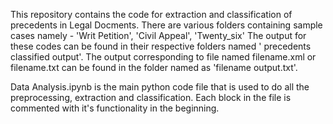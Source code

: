 This repository contains the code for extraction and classification of precedents in Legal Docments.
There are various folders containing sample cases namely - 'Writ Petition', 'Civil Appeal', 'Twenty_six'
The output for these codes can be found in their respective folders named '<name of current folder> precedents classified output'.
The output corresponding to file named filename.xml or filename.txt can be found in the folder named as 'filename output.txt'.

Data Analysis.ipynb is the main python code file that is used to do all the preprocessing, extraction and classification.
Each block in the file is commented with it's functionality in the beginning.